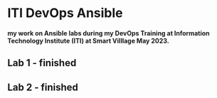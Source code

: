 # ITI DevOps Ansible

#### my work on Ansible labs during my DevOps Training at Information Technology Institute (ITI) at Smart Villlage May 2023.

## Lab 1 - finished
## Lab 2 - finished
